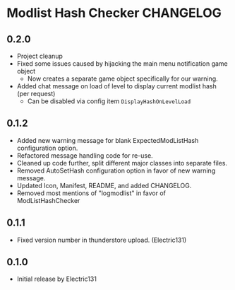 # Modlist Hash Checker CHANGELOG

## 0.2.0
- Project cleanup
- Fixed some issues caused by hijacking the main menu notification game object
	- Now creates a separate game object specifically for our warning.
- Added chat message on load of level to display current modlist hash (per request)
	- Can be disabled via config item ``DisplayHashOnLevelLoad``

## 0.1.2
- Added new warning message for blank ExpectedModListHash configuration option.
- Refactored message handling code for re-use.
- Cleaned up code further, split different major classes into separate files.
- Removed AutoSetHash configuration option in favor of new warning message.
- Updated Icon, Manifest, README, and added CHANGELOG.
- Removed most mentions of "logmodlist" in favor of ModListHashChecker

## 0.1.1
- Fixed version number in thunderstore upload. (Electric131)

## 0.1.0
- Initial release by Electric131